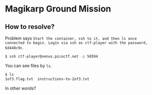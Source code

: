 # Magikarp Ground Mission

## How to resolve?

Problem says `Start the container, ssh to it, and then ls once connected to begin. Login via ssh as ctf-player with the password, 6d448c9c`.

````bash
$ ssh ctf-player@venus.picoctf.net -p 58594
````

You can see files by `ls`.

````bash
$ ls
1of3.flag.txt  instructions-to-2of3.txt
````

In other words?
